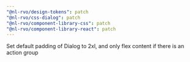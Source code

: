 ```yaml
---
"@nl-rvo/design-tokens": patch
"@nl-rvo/css-dialog": patch
"@nl-rvo/component-library-css": patch
"@nl-rvo/component-library-react": patch
---
```


Set default padding of Dialog to 2xl, and only flex content if there is an action group
